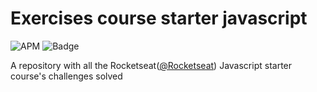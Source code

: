 # Exercises course starter javascript
![APM](https://img.shields.io/apm/l/vim-mode)
![Badge](https://img.shields.io/badge/progress-100%25-yellowgreen)

A repository with all the Rocketseat([@Rocketseat](https://github.com/rocketseat-education  )) Javascript starter course's challenges solved